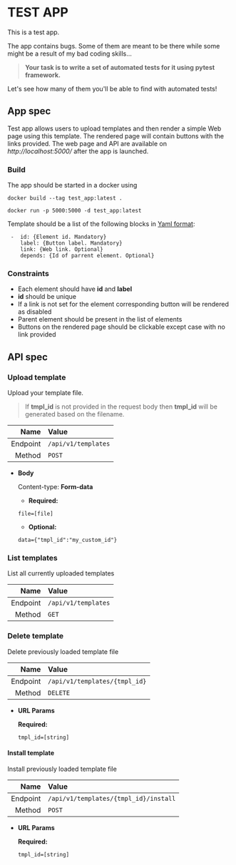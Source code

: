 # TEST APP

This is a test app.

The app contains bugs.
Some of them are meant to be there while some might be a result of my bad coding skills...

> **Your task is to write a set of automated tests for it using pytest framework.**

Let's see how many of them you'll be able to find with automated tests!

## App spec

Test app allows users to upload templates and then render a simple Web page using this template.
The rendered page will contain buttons with the links provided. 
The web page and API are available on *http://localhost:5000/* after the app is launched.

### Build

The app should be started in a docker using

    docker build --tag test_app:latest .
    
    docker run -p 5000:5000 -d test_app:latest

Template should be a list of the following blocks in [Yaml format](https://en.wikipedia.org/wiki/YAML):

     -  id: {Element id. Mandatory}
        label: {Button label. Mandatory}
        link: {Web link. Optional}
        depends: {Id of parrent element. Optional}
        
### Constraints

- Each element should have **id** and **label**
- **id** should be unique
- If a link is not set for the element corresponding button will be rendered as disabled
- Parent element should be present in the list of elements
- Buttons on the rendered page should be clickable except case with no link provided

## API spec

### Upload template

  Upload your template file. 
  
> If **tmpl_id** is not provided in the request body then **tmpl_id** will be generated based on the filename.

Name     | Value
---:     | :---- 
Endpoint | `/api/v1/templates`
Method   | `POST`


* **Body**

  Content-type: **Form-data**
    
   * **Required:**
 
   `file=[file]`
   
   * **Optional:**
   
   `data={"tmpl_id":"my_custom_id"}`
   
### List templates

  List all currently uploaded templates

Name     | Value
---:     | :---- 
Endpoint | `/api/v1/templates`
Method   | `GET`


### Delete template

  Delete previously loaded template file

Name     | Value
---:     | :---- 
Endpoint | `/api/v1/templates/{tmpl_id}`
Method   | `DELETE`
  
*  **URL Params**

   **Required:**
 
   `tmpl_id=[string]`
   
#### Install template

  Install previously loaded template file

Name     | Value
---:     | :---- 
Endpoint | `/api/v1/templates/{tmpl_id}/install`
Method   | `POST`
  
*  **URL Params**

   **Required:**
 
   `tmpl_id=[string]`
